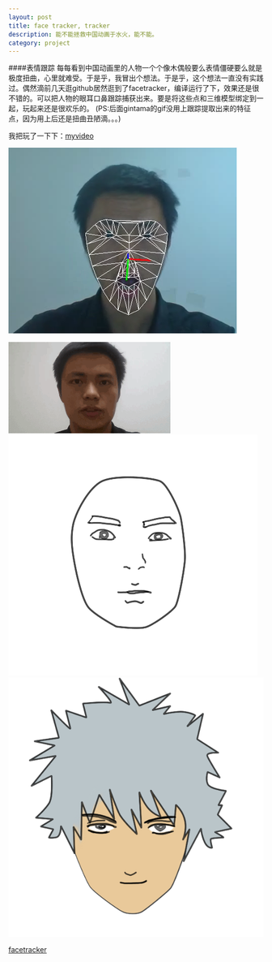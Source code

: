 ```yaml
---
layout: post
title: face tracker, tracker
description: 能不能拯救中国动画于水火，能不能。
category: project
---
```


####表情跟踪
每每看到中国动画里的人物一个个像木偶般要么表情僵硬要么就是极度扭曲，心里就难受。于是乎，我冒出个想法。于是乎，这个想法一直没有实践过。偶然滴前几天逛github居然逛到了facetracker，编译运行了下，效果还是很不错的。可以把人物的眼耳口鼻跟踪捕获出来。要是将这些点和三维模型绑定到一起，玩起来还是很欢乐的。
(PS:后面gintama的gif没用上跟踪提取出来的特征点，因为用上后还是扭曲丑陋滴。。。)

我把玩了一下下：[myvideo][myvideo]

<a href="https://http://video.weibo.com/show?fid=1034:a5a6ac8657efe015eb68a360084d1403" title="motion"><img src="/images/facetracker/motion.png" alt="Nature"></a>

<div id="transform1">
<div class="inner">
<img src="/images/facetracker/win.gif" alt="Nature">
<img src="/images/facetracker/faceline.gif" alt="Nature">
<img src="/images/facetracker/gintama.gif" alt="Nature">
</div>
</div>

[facetracker][facetracker]

[facetracker]: https://github.com/kylemcdonald/ofxFaceTracker/ "facetracker"
[myvideo]: http://video.weibo.com/show?fid=1034:a5a6ac8657efe015eb68a360084d1403 "myvideo"